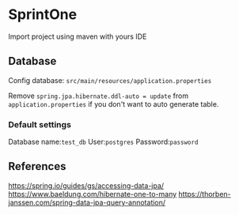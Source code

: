 # SprintOne

Import project using maven with yours IDE

## Database

Config database:
`src/main/resources/application.properties`

Remove `spring.jpa.hibernate.ddl-auto = update` from `application.properties` if you don't want to auto generate table.

### Default settings

Database name:`test_db`
User:`postgres`
Password:`password`

## References

https://spring.io/guides/gs/accessing-data-jpa/
https://www.baeldung.com/hibernate-one-to-many
https://thorben-janssen.com/spring-data-jpa-query-annotation/
